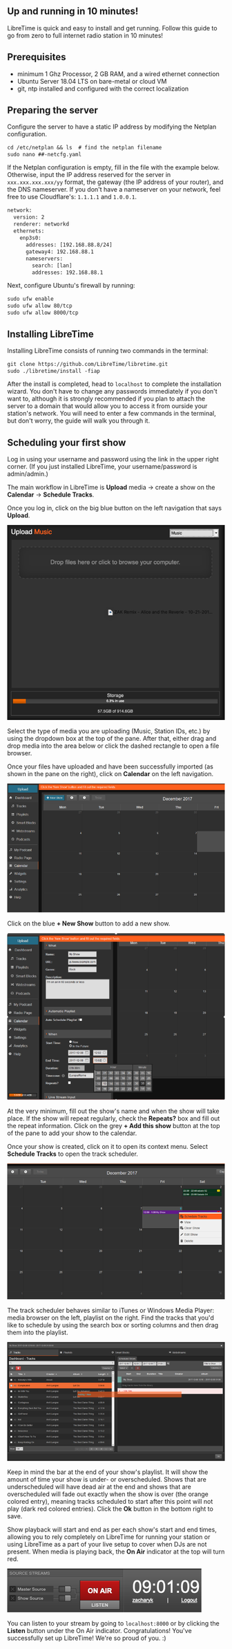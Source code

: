 Up and running in 10 minutes!
----------------------------

LibreTime is quick and easy to install and get running. Follow this guide to go from zero
to full internet radio station in 10 minutes!

## Prerequisites

- minimum 1 Ghz Processor, 2 GB RAM, and a wired ethernet connection
- Ubuntu Server 18.04 LTS on bare-metal or cloud VM
- git, ntp installed and configured with the correct localization

## Preparing the server

Configure the server to have a static IP address by modifying the Netplan configuration.

```
cd /etc/netplan && ls  # find the netplan filename
sudo nano ##-netcfg.yaml
```

If the Netplan configuration is empty, fill in the file with the example below. Otherwise,
input the IP address reserved for the server in `xxx.xxx.xxx.xxx/yy` format, the gateway (the IP address
of your router), and the DNS nameserver. If you don't have a nameserver on your network,
feel free to use Cloudflare's: `1.1.1.1` and `1.0.0.1`.

```
network:
  version: 2
  renderer: networkd
  ethernets:
    enp3s0:
      addresses: [192.168.88.8/24]
      gateway4: 192.168.88.1
      nameservers:
        search: [lan]
        addresses: 192.168.88.1
```

Next, configure Ubuntu's firewall by running:

```
sudo ufw enable
sudo ufw allow 80/tcp
sudo ufw allow 8000/tcp
```

## Installing LibreTime

Installing LibreTime consists of running two commands in the terminal:

```
git clone https://github.com/LibreTime/libretime.git
sudo ./libretime/install -fiap
```

After the install is completed, head to `localhost`
to complete the installation wizard. You don't have to change any passwords immediately if you
don't want to, although it is strongly recommended if you plan to attach the server to a domain
that would allow you to access it from ourside your station's network. You will need to enter
a few commands in the terminal, but don't worry, the guide will walk you through it.

## Scheduling your first show

Log in using your username and password using the link in the upper right corner. (If you just installed
LibreTime, your username/password is admin/admin.)

The main workflow in LibreTime is **Upload** media -> create a show on the **Calendar** -> **Schedule Tracks**.

Once you log in, click on the big blue button on the left navigation that says **Upload**.

![](img/Select_files.png)

Select the type of media you are uploading (Music, Station IDs, etc.) by using the dropdown box
at the top of the pane. After that, either drag and drop media into the area below or click the
dashed rectangle to open a file browser.

Once your files have uploaded and have been successfully imported (as shown in the pane on the right),
click on **Calendar** on the left navigation.

![](img/Screenshot558-Add_Show.png)

Click on the blue **+ New Show** button to add a new show.

![](img/Screenshot560-Show_when.png)

At the very minimum, fill out the show's name and when the show will take place. If the show will repeat regularly,
check the **Repeats?** box and fill out the repeat information. Click on the grey **+ Add this show** button at the top
of the pane to add your show to the calendar.

Once your show is created, click on it to open its context menu. Select **Schedule Tracks** to open the track scheduler.

![](img/Screenshot561-Add_show_content.png)

The track scheduler behaves similar to iTunes or Windows Media Player: media browser on the left, playlist on the right.
Find the tracks that you'd like to schedule by using the search box or sorting columns and then drag them
into the playlist.

![](img/Screenshot562-Drag_show_content.png)

Keep in mind the bar at the end of your show's playlist. It will show the amount of time your show is under- or
overscheduled. Shows that are underscheduled will have dead air at the end and shows that are overscheduled
will fade out exactly when the show is over (the orange colored entry), meaning tracks scheduled to start
after this point will not play (dark red colored entries). Click the **Ok** button in the bottom right to save.

Show playback will start and end as per each show's start and end times, allowing you to rely completely on
LibreTime for running your station or using LibreTime as a part of your live setup to cover when DJs are not present.
When media is playing back, the **On Air** indicator at the top will turn red.

![](img/on-air-status.png)

You can listen to your stream by going to `localhost:8000` or by clicking the **Listen** button under the On Air
indicator. Congratulations! You've successfully set up LibreTime! We're so proud of you. :)

